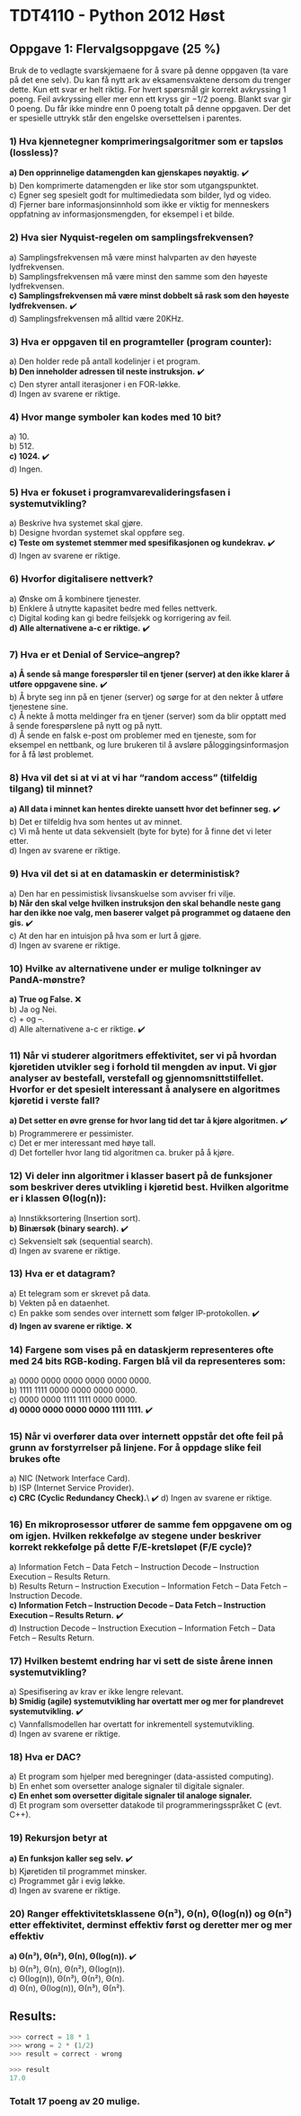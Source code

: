 # TDT4110 - Python 2012 Høst

## Oppgave 1: Flervalgsoppgave (25 %)
Bruk de to vedlagte svarskjemaene for å svare på denne oppgaven (ta vare på det ene selv).
Du kan få nytt ark av eksamensvaktene dersom du trenger dette. Kun ett svar er helt riktig.
For hvert spørsmål gir korrekt avkryssing 1 poeng. Feil avkryssing eller mer enn ett kryss gir
−1/2 poeng. Blankt svar gir 0 poeng. Du får ikke mindre enn 0 poeng totalt på denne
oppgaven. Der det er spesielle uttrykk står den engelske oversettelsen i parentes. 

### 1) Hva kjennetegner komprimeringsalgoritmer som er tapsløs (lossless)?

**a) Den opprinnelige datamengden kan gjenskapes nøyaktig.** :heavy_check_mark:\
b) Den komprimerte datamengden er like stor som utgangspunktet.\
c) Egner seg spesielt godt for multimediedata som bilder, lyd og video.\
d) Fjerner bare informasjonsinnhold som ikke er viktig for menneskers oppfatning av informasjonsmengden, for eksempel i et bilde.

### 2) Hva sier Nyquist-regelen om samplingsfrekvensen?

a) Samplingsfrekvensen må være minst halvparten av den høyeste lydfrekvensen.\
b) Samplingsfrekvensen må være minst den samme som den høyeste lydfrekvensen.\
**c) Samplingsfrekvensen må være minst dobbelt så rask som den høyeste lydfrekvensen.** :heavy_check_mark:\
d) Samplingsfrekvensen må alltid være 20KHz.

### 3) Hva er oppgaven til en programteller (program counter):

a) Den holder rede på antall kodelinjer i et program.\
**b) Den inneholder adressen til neste instruksjon.** :heavy_check_mark:\
c) Den styrer antall iterasjoner i en FOR-løkke.\
d) Ingen av svarene er riktige.

### 4) Hvor mange symboler kan kodes med 10 bit?

a) 10.\
b) 512.\
**c) 1024.** :heavy_check_mark:\
d) Ingen.

### 5) Hva er fokuset i programvarevalideringsfasen i systemutvikling?

a) Beskrive hva systemet skal gjøre.\
b) Designe hvordan systemet skal oppføre seg.\
**c) Teste om systemet stemmer med spesifikasjonen og kundekrav.** :heavy_check_mark:\
d) Ingen av svarene er riktige.

### 6) Hvorfor digitalisere nettverk?

a) Ønske om å kombinere tjenester.\
b) Enklere å utnytte kapasitet bedre med felles nettverk.\
c) Digital koding kan gi bedre feilsjekk og korrigering av feil.\
**d) Alle alternativene a-c er riktige.** :heavy_check_mark:

### 7) Hva er et Denial of Service–angrep?

**a) Å sende så mange forespørsler til en tjener (server) at den ikke klarer å utføre oppgavene sine.** :heavy_check_mark:\
b) Å bryte seg inn på en tjener (server) og sørge for at den nekter å utføre tjenestene sine.\
c) Å nekte å motta meldinger fra en tjener (server) som da blir opptatt med å sende forespørslene på nytt og på nytt.\
d) Å sende en falsk e-post om problemer med en tjeneste, som for eksempel en nettbank, og lure brukeren til å avsløre påloggingsinformasjon for å få løst problemet.

### 8) Hva vil det si at vi at vi har “random access” (tilfeldig tilgang) til minnet?

**a) All data i minnet kan hentes direkte uansett hvor det befinner seg.** :heavy_check_mark:\
b) Det er tilfeldig hva som hentes ut av minnet.\
c) Vi må hente ut data sekvensielt (byte for byte) for å finne det vi leter etter.\
d) Ingen av svarene er riktige.

### 9) Hva vil det si at en datamaskin er deterministisk?

a) Den har en pessimistisk livsanskuelse som avviser fri vilje.\
**b) Når den skal velge hvilken instruksjon den skal behandle neste gang har den ikke noe valg, men baserer valget på programmet og dataene den gis.** :heavy_check_mark:\
c) At den har en intuisjon på hva som er lurt å gjøre.\
d) Ingen av svarene er riktige.

### 10) Hvilke av alternativene under er mulige tolkninger av PandA-mønstre?

**a) True og False.** :x:\
b) Ja og Nei.\
c) + og –.\
d) Alle alternativene a-c er riktige. :heavy_check_mark:

### 11) Når vi studerer algoritmers effektivitet, ser vi på hvordan kjøretiden utvikler seg i forhold til mengden av input. Vi gjør analyser av bestefall, verstefall og gjennomsnittstilfellet. Hvorfor er det spesielt interessant å analysere en algoritmes kjøretid i verste fall?

**a) Det setter en øvre grense for hvor lang tid det tar å kjøre algoritmen.** :heavy_check_mark:\
b) Programmerere er pessimister.\
c) Det er mer interessant med høye tall.\
d) Det forteller hvor lang tid algoritmen ca. bruker på å kjøre.

### 12) Vi deler inn algoritmer i klasser basert på de funksjoner som beskriver deres utvikling i kjøretid best. Hvilken algoritme er i klassen Θ(log(n)):

a) Innstikksortering (Insertion sort).\
**b) Binærsøk (binary search).** :heavy_check_mark:\
c) Sekvensielt søk (sequential search).\
d) Ingen av svarene er riktige.

### 13) Hva er et datagram?

a) Et telegram som er skrevet på data.\
b) Vekten på en dataenhet.\
c) En pakke som sendes over internett som følger IP-protokollen. :heavy_check_mark:\
**d) Ingen av svarene er riktige.** :x:

### 14) Fargene som vises på en dataskjerm representeres ofte med 24 bits RGB-koding. Fargen blå vil da representeres som:

a) 0000 0000 0000 0000 0000 0000.\
b) 1111 1111 0000 0000 0000 0000.\
c) 0000 0000 1111 1111 0000 0000.\
**d) 0000 0000 0000 0000 1111 1111.** :heavy_check_mark:

### 15) Når vi overfører data over internett oppstår det ofte feil på grunn av forstyrrelser på linjene. For å oppdage slike feil brukes ofte

a) NIC (Network Interface Card).\
b) ISP (Internet Service Provider).\
**c) CRC (Cyclic Redundancy Check).**\ :heavy_check_mark:
d) Ingen av svarene er riktige.

### 16) En mikroprosessor utfører de samme fem oppgavene om og om igjen. Hvilken rekkefølge av stegene under beskriver korrekt rekkefølge på dette F/E-kretsløpet (F/E cycle)?

a) Information Fetch – Data Fetch – Instruction Decode – Instruction Execution – Results Return.\
b) Results Return – Instruction Execution – Information Fetch – Data Fetch – Instruction Decode.\
**c) Information Fetch – Instruction Decode – Data Fetch – Instruction Execution – Results Return.** :heavy_check_mark:\
d) Instruction Decode – Instruction Execution – Information Fetch – Data Fetch – Results Return.

### 17) Hvilken bestemt endring har vi sett de siste årene innen systemutvikling?

a) Spesifisering av krav er ikke lengre relevant.\
**b) Smidig (agile) systemutvikling har overtatt mer og mer for plandrevet systemutvikling.** :heavy_check_mark:\
c) Vannfallsmodellen har overtatt for inkrementell systemutvikling.\
d) Ingen av svarene er riktige.

### 18) Hva er DAC?

a) Et program som hjelper med beregninger (data-assisted computing).\
b) En enhet som oversetter analoge signaler til digitale signaler.\
**c) En enhet som oversetter digitale signaler til analoge signaler.**\
d) Et program som oversetter datakode til programmeringsspråket C (evt. C++).

### 19) Rekursjon betyr at

**a) En funksjon kaller seg selv.** :heavy_check_mark:\
b) Kjøretiden til programmet minsker.\
c) Programmet går i evig løkke.\
d) Ingen av svarene er riktige.

### 20) Ranger effektivitetsklassene Θ(n³), Θ(n), Θ(log(n)) og Θ(n²) etter effektivitet, derminst effektiv først og deretter mer og mer effektiv

**a) Θ(n³), Θ(n²), Θ(n), Θ(log(n)).** :heavy_check_mark:\
b) Θ(n³), Θ(n), Θ(n²), Θ(log(n)).\
c) Θ(log(n)), Θ(n³), Θ(n²), Θ(n).\
d) Θ(n), Θ(log(n)), Θ(n³), Θ(n²).

## Results:

``` python
>>> correct = 18 * 1
>>> wrong = 2 * (1/2)
>>> result = correct - wrong

>>> result
17.0
```

### Totalt 17 poeng av 20 mulige.
